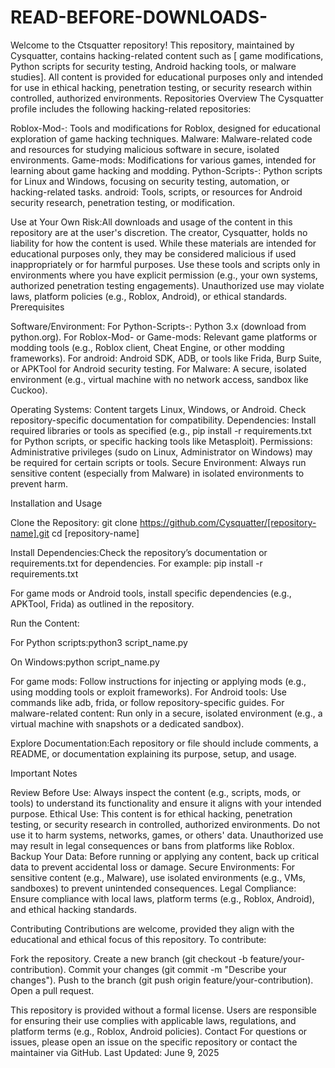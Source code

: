 # READ-BEFORE-DOWNLOADS-

Welcome to the Ctsquatter repository! This repository, maintained by Cysquatter, contains hacking-related content such as [ game modifications, Python scripts for security testing, Android hacking tools, or malware studies]. All content is provided for educational purposes only and intended for use in ethical hacking, penetration testing, or security research within controlled, authorized environments.
Repositories Overview
The Cysquatter profile includes the following hacking-related repositories:

Roblox-Mod-: Tools and modifications for Roblox, designed for educational exploration of game hacking techniques.
Malware: Malware-related code and resources for studying malicious software in secure, isolated environments.
Game-mods: Modifications for various games, intended for learning about game hacking and modding.
Python-Scripts-: Python scripts for Linux and Windows, focusing on security testing, automation, or hacking-related tasks.
android: Tools, scripts, or resources for Android security research, penetration testing, or modification.

Use at Your Own Risk:All downloads and usage of the content in this repository are at the user's discretion. The creator, Cysquatter, holds no liability for how the content is used. While these materials are intended for educational purposes only, they may be considered malicious if used inappropriately or for harmful purposes. Use these tools and scripts only in environments where you have explicit permission (e.g., your own systems, authorized penetration testing engagements). Unauthorized use may violate laws, platform policies (e.g., Roblox, Android), or ethical standards.
Prerequisites

Software/Environment:
For Python-Scripts-: Python 3.x (download from python.org).
For Roblox-Mod- or Game-mods: Relevant game platforms or modding tools (e.g., Roblox client, Cheat Engine, or other modding frameworks).
For android: Android SDK, ADB, or tools like Frida, Burp Suite, or APKTool for Android security testing.
For Malware: A secure, isolated environment (e.g., virtual machine with no network access, sandbox like Cuckoo).


Operating Systems: Content targets Linux, Windows, or Android. Check repository-specific documentation for compatibility.
Dependencies: Install required libraries or tools as specified (e.g., pip install -r requirements.txt for Python scripts, or specific hacking tools like Metasploit).
Permissions: Administrative privileges (sudo on Linux, Administrator on Windows) may be required for certain scripts or tools.
Secure Environment: Always run sensitive content (especially from Malware) in isolated environments to prevent harm.

Installation and Usage

Clone the Repository:
git clone https://github.com/Cysquatter/[repository-name].git
cd [repository-name]



Install Dependencies:Check the repository’s documentation or requirements.txt for dependencies. For example:
pip install -r requirements.txt

For game mods or Android tools, install specific dependencies (e.g., APKTool, Frida) as outlined in the repository.

Run the Content:

For Python scripts:python3 script_name.py

On Windows:python script_name.py


For game mods: Follow instructions for injecting or applying mods (e.g., using modding tools or exploit frameworks).
For Android tools: Use commands like adb, frida, or follow repository-specific guides.
For malware-related content: Run only in a secure, isolated environment (e.g., a virtual machine with snapshots or a dedicated sandbox).


Explore Documentation:Each repository or file should include comments, a README, or documentation explaining its purpose, setup, and usage.


Important Notes

Review Before Use: Always inspect the content (e.g., scripts, mods, or tools) to understand its functionality and ensure it aligns with your intended purpose.
Ethical Use: This content is for ethical hacking, penetration testing, or security research in controlled, authorized environments. Do not use it to harm systems, networks, games, or others' data. Unauthorized use may result in legal consequences or bans from platforms like Roblox.
Backup Your Data: Before running or applying any content, back up critical data to prevent accidental loss or damage.
Secure Environments: For sensitive content (e.g., Malware), use isolated environments (e.g., VMs, sandboxes) to prevent unintended consequences.
Legal Compliance: Ensure compliance with local laws, platform terms (e.g., Roblox, Android), and ethical hacking standards.



Contributing
Contributions are welcome, provided they align with the educational and ethical focus of this repository. To contribute:

Fork the repository.
Create a new branch (git checkout -b feature/your-contribution).
Commit your changes (git commit -m "Describe your changes").
Push to the branch (git push origin feature/your-contribution).
Open a pull request.

This repository is provided without a formal license. Users are responsible for ensuring their use complies with applicable laws, regulations, and platform terms (e.g., Roblox, Android policies).
Contact
For questions or issues, please open an issue on the specific repository or contact the maintainer via GitHub.
Last Updated: June 9, 2025
